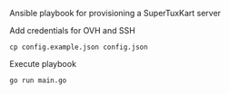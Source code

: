 Ansible playbook for provisioning a SuperTuxKart server

Add credentials for OVH and SSH

```
cp config.example.json config.json
```

Execute playbook

```
go run main.go
```
